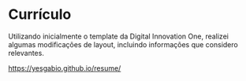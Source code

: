 # Currículo 

Utilizando inicialmente o template da Digital Innovation One, realizei algumas modificações de layout, incluindo informações que considero relevantes.

https://yesgabio.github.io/resume/
